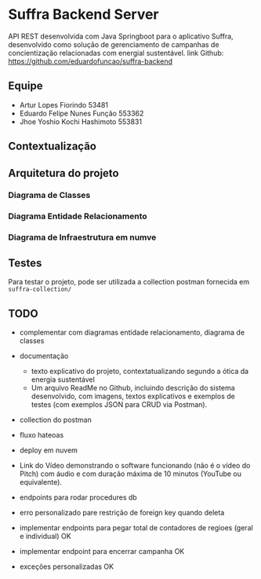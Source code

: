# Suffra Backend Server
API REST desenvolvida com Java Springboot para o aplicativo Suffra, 
desenvolvido como solução de gerenciamento de campanhas de concientização relacionadas com energial sustentável.
link Github: https://github.com/eduardofuncao/suffra-backend

## Equipe
- Artur Lopes Fiorindo         53481 
- Eduardo Felipe Nunes Função  553362 
- Jhoe Yoshio Kochi Hashimoto  553831

## Contextualização

## Arquitetura do projeto

### Diagrama de Classes

### Diagrama Entidade Relacionamento

### Diagrama de Infraestrutura em numve

## Testes
Para testar o projeto, pode ser utilizada a collection postman fornecida em `suffra-collection/`




## TODO
- complementar com diagramas entidade relacionamento, diagrama de classes
- documentação
  - texto explicativo do projeto, contextatualizando segundo a ótica da energia sustentável
  - Um arquivo ReadMe no Github, incluindo descrição do sistema desenvolvido, com imagens,
    textos explicativos e exemplos de testes (com exemplos JSON para CRUD via Postman).
- collection do postman
- fluxo hateoas
- deploy em nuvem
- Link do Vídeo demonstrando o software funcionando (não é o vídeo do Pitch) com áudio e
  com duração máxima de 10 minutos (YouTube ou equivalente).
- endpoints para rodar procedures db
- erro personalizado pare restrição de foreign key quando deleta

- implementar endpoints para pegar total de contadores de regioes (geral e individual) OK
- implementar endpoint para encerrar campanha OK
- exceções personalizadas OK
